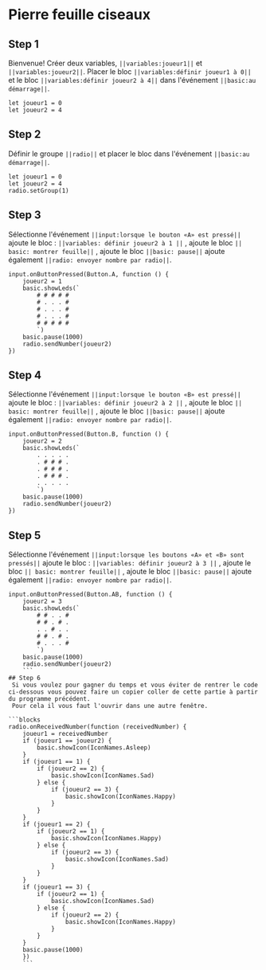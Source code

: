 # Pierre feuille ciseaux

## Step 1 
 
Bienvenue! Créer deux variables, ``||variables:joueur1||`` et  ``||variables:joueur2||``.
Placer le bloc ``||variables:définir joueur1 à 0||`` et le bloc ``||variables:définir joueur2 à 4||`` dans l'événement ``||basic:au démarrage||``.

```blocks
let joueur1 = 0
let joueur2 = 4
```

## Step 2 
 
Définir le groupe ``||radio||`` et placer le bloc dans l'événement ``||basic:au démarrage||``.
 
```blocks
let joueur1 = 0
let joueur2 = 4
radio.setGroup(1)
```

## Step 3
Sélectionne l'événement ``||input:lorsque le bouton «A» est pressé||`` ajoute le bloc : ``||variables: définir joueur2 à 1 ||`` , ajoute le bloc ``|| basic: montrer feuille||`` , ajoute le bloc ``||basic: pause||``
ajoute également ``||radio: envoyer nombre par radio||``.

```blocks
input.onButtonPressed(Button.A, function () {
    joueur2 = 1
    basic.showLeds(`
        # # # # #
        # . . . #
        # . . . #
        # . . . #
        # # # # #
        `)
    basic.pause(1000)
    radio.sendNumber(joueur2)
})
```

## Step 4
Sélectionne l'événement ``||input:lorsque le bouton «B» est pressé||`` ajoute le bloc : ``||variables: définir joueur2 à 2 ||`` , ajoute le bloc ``|| basic: montrer feuille||`` , ajoute le bloc ``||basic: pause||``
ajoute également ``||radio: envoyer nombre par radio||``.
```blocks
input.onButtonPressed(Button.B, function () {
    joueur2 = 2
    basic.showLeds(`
        . . . . .
        . # # # .
        . # # # .
        . # # # .
        . . . . .
        `)
    basic.pause(1000)
    radio.sendNumber(joueur2)
})
```

## Step 5
Sélectionne l'événement ``||input:lorsque les boutons «A» et «B» sont pressés||`` ajoute le bloc : ``||variables: définir joueur2 à 3 ||`` , ajoute le bloc ``|| basic: montrer feuille||`` , ajoute le bloc ``||basic: pause||``
ajoute également ``||radio: envoyer nombre par radio||``.
```blocks
input.onButtonPressed(Button.AB, function () {
    joueur2 = 3
    basic.showLeds(`
        # # . . #
        # # . # .
        . . # . .
        # # . # .
        # . . . #
        `)
    basic.pause(1000)
    radio.sendNumber(joueur2)
    ```
## Step 6
 Si vous voulez pour gagner du temps et vous éviter de rentrer le code ci-dessous vous pouvez faire un copier coller de cette partie à partir du programme précédent.
 Pour cela il vous faut l'ouvrir dans une autre fenêtre.
 
```blocks
radio.onReceivedNumber(function (receivedNumber) {
    joueur1 = receivedNumber
    if (joueur1 == joueur2) {
        basic.showIcon(IconNames.Asleep)
    }
    if (joueur1 == 1) {
        if (joueur2 == 2) {
            basic.showIcon(IconNames.Sad)
        } else {
            if (joueur2 == 3) {
                basic.showIcon(IconNames.Happy)
            }
        }
    }
    if (joueur1 == 2) {
        if (joueur2 == 1) {
            basic.showIcon(IconNames.Happy)
        } else {
            if (joueur2 == 3) {
                basic.showIcon(IconNames.Sad)
            }
        }
    }
    if (joueur1 == 3) {
        if (joueur2 == 1) {
            basic.showIcon(IconNames.Sad)
        } else {
            if (joueur2 == 2) {
                basic.showIcon(IconNames.Happy)
            }
        }
    }
    basic.pause(1000)
    })
    ```

